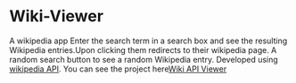 # Wiki-Viewer
A  wikipedia app 
Enter the search term in a search box and see the resulting Wikipedia entries.Upon clicking them redirects to their wikipedia page.
A random search button to see a random Wikipedia entry.
Developed using [wikipedia API](https://www.mediawiki.org/wiki/API:Main_page).
You can see the project here[Wiki API Viewer](https://codepen.io/sravanimachineni/full/JJwgPw/)
